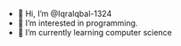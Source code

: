 - 👋 Hi, I’m @IqraIqbal-1324
- 👀 I’m interested in programming.
- 🌱 I’m currently learning computer science

<!---
IqraIqbal-1324/IqraIqbal-1324 is a ✨ special ✨ repository because its `README.md` (this file) appears on your GitHub profile.
You can click the Preview link to take a look at your changes.
--->
